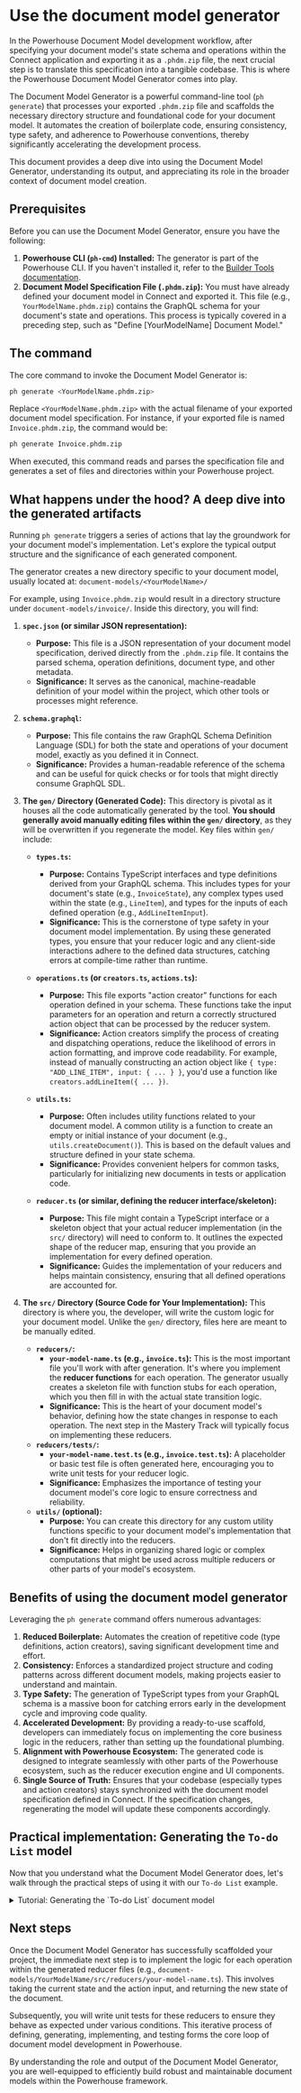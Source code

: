 # Use the document model generator

In the Powerhouse Document Model development workflow, after specifying your document model's state schema and operations within the Connect application and exporting it as a `.phdm.zip` file, the next crucial step is to translate this specification into a tangible codebase. This is where the Powerhouse Document Model Generator comes into play.

The Document Model Generator is a powerful command-line tool (`ph generate`) that processes your exported `.phdm.zip` file and scaffolds the necessary directory structure and foundational code for your document model. It automates the creation of boilerplate code, ensuring consistency, type safety, and adherence to Powerhouse conventions, thereby significantly accelerating the development process.

This document provides a deep dive into using the Document Model Generator, understanding its output, and appreciating its role in the broader context of document model creation.

## Prerequisites

Before you can use the Document Model Generator, ensure you have the following:

1.  **Powerhouse CLI (`ph-cmd`) Installed:** The generator is part of the Powerhouse CLI. If you haven't installed it, refer to the [Builder Tools documentation](/academy/MasteryTrack/BuilderEnvironment/BuilderTools#installing-the-powerhouse-cli).
2.  **Document Model Specification File (`.phdm.zip`):** You must have already defined your document model in Connect and exported it. This file (e.g., `YourModelName.phdm.zip`) contains the GraphQL schema for your document's state and operations. This process is typically covered in a preceding step, such as "Define [YourModelName] Document Model."

## The command

The core command to invoke the Document Model Generator is:

```bash
ph generate <YourModelName.phdm.zip>
```

Replace `<YourModelName.phdm.zip>` with the actual filename of your exported document model specification. For instance, if your exported file is named `Invoice.phdm.zip`, the command would be:

```bash
ph generate Invoice.phdm.zip
```

When executed, this command reads and parses the specification file and generates a set of files and directories within your Powerhouse project.

## What happens under the hood? A deep dive into the generated artifacts

Running `ph generate` triggers a series of actions that lay the groundwork for your document model's implementation. Let's explore the typical output structure and the significance of each generated component.

The generator creates a new directory specific to your document model, usually located at:
`document-models/<YourModelName>/`

For example, using `Invoice.phdm.zip` would result in a directory structure under `document-models/invoice/`. Inside this directory, you will find:

1.  **`spec.json` (or similar JSON representation):**
    - **Purpose:** This file is a JSON representation of your document model specification, derived directly from the `.phdm.zip` file. It contains the parsed schema, operation definitions, document type, and other metadata.
    - **Significance:** It serves as the canonical, machine-readable definition of your model within the project, which other tools or processes might reference.

2.  **`schema.graphql`:**
    - **Purpose:** This file contains the raw GraphQL Schema Definition Language (SDL) for both the state and operations of your document model, exactly as you defined it in Connect.
    - **Significance:** Provides a human-readable reference of the schema and can be useful for quick checks or for tools that might directly consume GraphQL SDL.

3.  **The `gen/` Directory (Generated Code):**
    This directory is pivotal as it houses all the code automatically generated by the tool. **You should generally avoid manually editing files within the `gen/` directory**, as they will be overwritten if you regenerate the model.
    Key files within `gen/` include:
    - **`types.ts`:**
      - **Purpose:** Contains TypeScript interfaces and type definitions derived from your GraphQL schema. This includes types for your document's state (e.g., `InvoiceState`), any complex types used within the state (e.g., `LineItem`), and types for the inputs of each defined operation (e.g., `AddLineItemInput`).
      - **Significance:** This is the cornerstone of type safety in your document model implementation. By using these generated types, you ensure that your reducer logic and any client-side interactions adhere to the defined data structures, catching errors at compile-time rather than runtime.

    - **`operations.ts` (or `creators.ts`, `actions.ts`):**
      - **Purpose:** This file exports "action creator" functions for each operation defined in your schema. These functions take the input parameters for an operation and return a correctly structured action object that can be processed by the reducer system.
      - **Significance:** Action creators simplify the process of creating and dispatching operations, reduce the likelihood of errors in action formatting, and improve code readability. For example, instead of manually constructing an action object like `{ type: "ADD_LINE_ITEM", input: { ... } }`, you'd use a function like `creators.addLineItem({ ... })`.

    - **`utils.ts`:**
      - **Purpose:** Often includes utility functions related to your document model. A common utility is a function to create an empty or initial instance of your document (e.g., `utils.createDocument()`). This is based on the default values and structure defined in your state schema.
      - **Significance:** Provides convenient helpers for common tasks, particularly for initializing new documents in tests or application code.

    - **`reducer.ts` (or similar, defining the reducer interface/skeleton):**
      - **Purpose:** This file might contain a TypeScript interface or a skeleton object that your actual reducer implementation (in the `src/` directory) will need to conform to. It outlines the expected shape of the reducer map, ensuring that you provide an implementation for every defined operation.
      - **Significance:** Guides the implementation of your reducers and helps maintain consistency, ensuring that all defined operations are accounted for.

4.  **The `src/` Directory (Source Code for Your Implementation):**
    This directory is where you, the developer, will write the custom logic for your document model. Unlike the `gen/` directory, files here are meant to be manually edited.
    - **`reducers/`:**
      - **`your-model-name.ts` (e.g., `invoice.ts`):** This is the most important file you'll work with after generation. It's where you implement the **reducer functions** for each operation. The generator usually creates a skeleton file with function stubs for each operation, which you then fill in with the actual state transition logic.
      - **Significance:** This is the heart of your document model's behavior, defining how the state changes in response to each operation. The next step in the Mastery Track will typically focus on implementing these reducers.
    - **`reducers/tests/`:**
      - **`your-model-name.test.ts` (e.g., `invoice.test.ts`):** A placeholder or basic test file is often generated here, encouraging you to write unit tests for your reducer logic.
      - **Significance:** Emphasizes the importance of testing your document model's core logic to ensure correctness and reliability.
    - **`utils/` (optional):**
      - **Purpose:** You can create this directory for any custom utility functions specific to your document model's implementation that don't fit directly into the reducers.
      - **Significance:** Helps in organizing shared logic or complex computations that might be used across multiple reducers or other parts of your model's ecosystem.

## Benefits of using the document model generator

Leveraging the `ph generate` command offers numerous advantages:

1.  **Reduced Boilerplate:** Automates the creation of repetitive code (type definitions, action creators), saving significant development time and effort.
2.  **Consistency:** Enforces a standardized project structure and coding patterns across different document models, making projects easier to understand and maintain.
3.  **Type Safety:** The generation of TypeScript types from your GraphQL schema is a massive boon for catching errors early in the development cycle and improving code quality.
4.  **Accelerated Development:** By providing a ready-to-use scaffold, developers can immediately focus on implementing the core business logic in the reducers, rather than setting up the foundational plumbing.
5.  **Alignment with Powerhouse Ecosystem:** The generated code is designed to integrate seamlessly with other parts of the Powerhouse ecosystem, such as the reducer execution engine and UI components.
6.  **Single Source of Truth:** Ensures that your codebase (especially types and action creators) stays synchronized with the document model specification defined in Connect. If the specification changes, regenerating the model will update these components accordingly.

## Practical implementation: Generating the `To-do List` model

Now that you understand what the Document Model Generator does, let's walk through the practical steps of using it with our `To-do List` example.

<details>
<summary>Tutorial: Generating the `To-do List` document model</summary>

This tutorial assumes you have completed the previous steps in this Mastery Track, where you defined the state schema and operations for the `To-do List` model in Connect and exported it.

### Prerequisites

- **`ToDoList.phdm.zip` file**: You must have the document model specification file exported from Connect. If you do not have this file, please revisit the previous sections on specifying the state schema and operations.

### Steps

1.  **Place the Specification File in Your Project**:
    - Navigate to the root directory of your Powerhouse project.
    - Move or copy your `ToDoList.phdm.zip` file into this directory.

2.  **Run the Generator Command**:
    - Open your terminal in the root directory of your Powerhouse project.
    - Execute the `ph generate` command, pointing to your specification file:

    ```bash
    ph generate ToDoList.phdm.zip
    ```

3.  **Explore the Generated Files**:
    - After the command completes successfully, you will find a new directory: `document-models/to-do-list/`.
    - Take a moment to explore its contents, which will match the structure described earlier in this document:
      - `spec.json` and `schema.graphql`: The definition of your model.
      - `gen/`: Type-safe, generated code including `types.ts`, `operations.ts`, etc.
      - `src/`: The skeleton for your implementation, most importantly `src/reducers/to-do-list.ts`, which will contain empty functions for `addTodoItemOperation`, `updateTodoItemOperation`, and `deleteTodoItemOperation`, ready for you to implement.

With these files generated, you have successfully scaffolded your document model. The project is now set up for you to implement the core business logic.

</details>

## Next steps

Once the Document Model Generator has successfully scaffolded your project, the immediate next step is to implement the logic for each operation within the generated reducer files (e.g., `document-models/YourModelName/src/reducers/your-model-name.ts`). This involves taking the current state and the action input, and returning the new state of the document.

Subsequently, you will write unit tests for these reducers to ensure they behave as expected under various conditions. This iterative process of defining, generating, implementing, and testing forms the core loop of document model development in Powerhouse.

By understanding the role and output of the Document Model Generator, you are well-equipped to efficiently build robust and maintainable document models within the Powerhouse framework.
